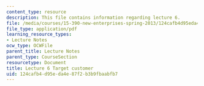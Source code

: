 ```yaml
---
content_type: resource
description: This file contains information regarding lecture 6.
file: /media/courses/15-390-new-enterprises-spring-2013/124cafb4d95eda4e87f2b3b9fbaabfb7_MIT15_390S13_lec06.pdf
file_type: application/pdf
learning_resource_types:
- Lecture Notes
ocw_type: OCWFile
parent_title: Lecture Notes
parent_type: CourseSection
resourcetype: Document
title: Lecture 6 Target customer
uid: 124cafb4-d95e-da4e-87f2-b3b9fbaabfb7
---
```

